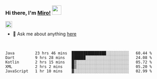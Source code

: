 ### Hi there, I'm [Miro!](https://castariva18.github.io/)  <img src="https://github.com/TheDudeThatCode/TheDudeThatCode/blob/master/Assets/Hi.gif" width="29px">

<a href="https://discord.gg/bhPzjwR">
  <img align="left" alt="Clown Discord" width="21px" src="https://cdn4.iconfinder.com/data/icons/logos-and-brands/512/91_Discord_logo_logos-512.png" />
</a>

<br />

- 💬 Ask me about anything [here](https://github.com/castariva18/castariva18/issues)

<br />

<!--START_SECTION:waka-->
```text
Java         23 hrs 46 mins  ███████████████░░░░░░░░░░   60.44 % 
Dart         9 hrs 28 mins   ██████░░░░░░░░░░░░░░░░░░░   24.08 % 
Kotlin       2 hrs 15 mins   █▒░░░░░░░░░░░░░░░░░░░░░░░   05.72 % 
XML          2 hrs 2 mins    █▒░░░░░░░░░░░░░░░░░░░░░░░   05.20 % 
JavaScript   1 hr 10 mins    ▓░░░░░░░░░░░░░░░░░░░░░░░░   02.99 % 
```
<!--END_SECTION:waka-->
